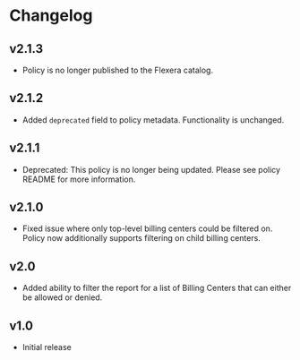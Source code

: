 # Changelog

## v2.1.3

- Policy is no longer published to the Flexera catalog.

## v2.1.2

- Added `deprecated` field to policy metadata. Functionality is unchanged.

## v2.1.1

- Deprecated: This policy is no longer being updated. Please see policy README for more information.

## v2.1.0

- Fixed issue where only top-level billing centers could be filtered on. Policy now additionally supports filtering on child billing centers.

## v2.0

- Added ability to filter the report for a list of Billing Centers that can either be allowed or denied.

## v1.0

- Initial release
